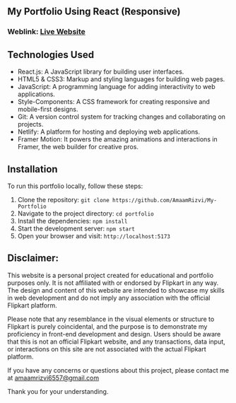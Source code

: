 
## My Portfolio Using React (Responsive)

### Weblink: [Live Website](https://my-portfolio-blush-omega-66.vercel.app/)


<!-- ## Preview
![cr 1](https://github.com/AmaamRizvi/Crypto-Update/assets/128987283/0b2ae67c-e091-4444-8186-0af9e4b45022)

![cr 3](https://github.com/AmaamRizvi/Crypto-Update/assets/128987283/b4d555b4-7032-4399-9357-e7faaf6a6009)

![cr 11](https://github.com/AmaamRizvi/Crypto-Update/assets/128987283/3a3c6d1e-7993-4e7b-9de3-f10fac18e84b)

![cr 22](https://github.com/AmaamRizvi/Crypto-Update/assets/128987283/251a30c1-0250-48f2-ba26-ed949760ec0d)

![cr 33](https://github.com/AmaamRizvi/Crypto-Update/assets/128987283/0e7ec2b8-b4d2-41d8-a354-965f4b8273b0) -->


## Technologies Used
- React.js: A JavaScript library for building user interfaces.
- HTML5 & CSS3: Markup and styling languages for building web pages.
- JavaScript: A programming language for adding interactivity to web applications.
- Style-Components: A CSS framework for creating responsive and mobile-first designs.
- Git: A version control system for tracking changes and collaborating on projects.
- Netlify: A platform for hosting and deploying web applications.
- Framer Motion: It powers the amazing animations and interactions in Framer, the web builder for creative pros.

## Installation
To run this portfolio locally, follow these steps:

1. Clone the repository: `git clone https://github.com/AmaamRizvi/My-Portfolio`
2. Navigate to the project directory: `cd portfolio`
3. Install the dependencies: `npm install`
4. Start the development server: `npm start`
5. Open your browser and visit: `http://localhost:5173`


## Disclaimer:

This website is a personal project created for educational and portfolio purposes only. It is not affiliated with or endorsed by Flipkart in any way. The design and content of this website are intended to showcase my skills in web development and do not imply any association with the official Flipkart platform.</br>

Please note that any resemblance in the visual elements or structure to Flipkart is purely coincidental, and the purpose is to demonstrate my proficiency in front-end development and design. Users should be aware that this is not an official Flipkart website, and any transactions, data input, or interactions on this site are not associated with the actual Flipkart platform.</br>

If you have any concerns or questions about this project, please contact me at amaamrizvi6557@gmail.com</br>

Thank you for your understanding.
